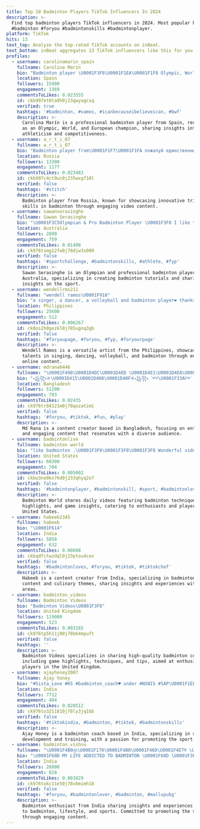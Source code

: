 ```yaml
---
title: Top 10 Badminton Players TikTok Influencers In 2024
description: >-
  Find top badminton players TikTok influencers in 2024. Most popular hashtags:
  #badminton #foryou #badmintonskills #badmintonplayer.
platform: TikTok
hits: 13
text_top: Analyze the top-rated TikTok accounts on inBeat.
text_bottom: inBeat aggregates 13 TikTok influencers like this for you to connect with.
profiles:
  - username: carolinamarin_spain
    fullname: Carolina Marín
    bio: "Badminton player \U0001F3F8\U0001F1EA\U0001F1F8 Olympic, World and European\U0001F947 #ICanBecauseIBelieveICan"
    location: Spain
    followers: 15900
    engagement: 1369
    commentsToLikes: 0.023555
    id: ckb997et0ta9h0j23qwyagcxq
    verified: true
    hashtags: '#badminton, #vamos, #icanbecauseibelieveican, #bwf'
    description: >-
      Carolina Marín is a professional badminton player from Spain, recognized
      as an Olympic, World, and European champion, sharing insights into
      athleticism and competitiveness.
  - username: a_r_t_i_07
    fullname: a_r_t_i_07
    bio: "Badminton player from\U0001F1F7\U0001F1FA пожалуй единственный бадминтонный трюкач в тик тик\U0001F601"
    location: Russia
    followers: 13300
    engagement: 1177
    commentsToLikes: 0.023483
    id: ckb997c4ct9uc0j235wxgf10l
    verified: false
    hashtags: '#stitch'
    description: >-
      Badminton player from Russia, known for showcasing innovative tricks and
      skills in badminton through engaging video content.
  - username: sawanserasinghe
    fullname: Sawan Serasinghe
    bio: "\U0001F3C5Olympian & Pro Badminton Player \U0001F3F8 I like to make Badminton Tutorials"
    location: Australia
    followers: 2899
    engagement: 759
    commentsToLikes: 0.01408
    id: ck976tsmg12fe0j78djw3x089
    verified: false
    hashtags: '#sportchallenge, #badmintonskills, #athlete, #fyp'
    description: >-
      Sawan Serasinghe is an Olympian and professional badminton player from
      Australia, specializing in creating badminton tutorials and sharing
      insights on the sport.
  - username: wendellrms211
    fullname: "wendell ramos\U0001F918"
    bio: "a singer, a dancer, a volleyball and badminton player❤ thanks for following\U0001F609"
    location: Philippines
    followers: 25600
    engagement: 512
    commentsToLikes: 0.006267
    id: ck8os2h0gezkl0j785ugnq3gb
    verified: false
    hashtags: '#foryoupage, #foryou, #fyp, #foryourpage'
    description: >-
      Wendell Ramos is a versatile artist from the Philippines, showcasing his
      talents in singing, dancing, volleyball, and badminton through engaging
      online content.
  - username: mdrana6446
    fullname: "\U0001F498\U0001D4DC\U0001D4ED \U0001D4E1\U0001D4EA\U0001D4F7\U0001D4EA\U0001F498"
    bio: "꧁꧂⚞\U0001D415\U0001D408\U0001D40F⚟꧁꧂ ༺\U0001F33A༻ \U0001F498 \U0001D47B\U0001D489\U0001D482\U0001D48F\U0001D48C\U0001D494 \U0001D49A\U0001D490\U0001D496 \U0001D487\U0001D490\U0001D493 \U0001D484\U0001D490\U0001D48E\U0001D48A\U0001D48F\U0001D488 \U0001D48E\U0001D49A \U0001D491\U0001D493\U0001D490\U0001D487\U0001D48A\U0001D48D\U0001D486"
    location: Bangladesh
    followers: 51200
    engagement: 703
    commentsToLikes: 0.02435
    id: ck976tr84121m0j78qozatimi
    verified: false
    hashtags: '#foryou, #tiktok, #fun, #play'
    description: >-
      Md Rana is a content creator based in Bangladesh, focusing on entertaining
      and engaging content that resonates with a diverse audience.
  - username: badmintonlive
    fullname: badminton world
    bio: "like badminton .\U0001F3F8\U0001F3F8\U0001F3F8 Wonderful videos updated daily. follow me, thanks"
    location: United States
    followers: 60300
    engagement: 704
    commentsToLikes: 0.005002
    id: ckbw3no0kx76d0j233qhyq2e7
    verified: false
    hashtags: '#badmintonplayer, #badmintonskill, #sport, #badmintonlove'
    description: >-
      Badminton World shares daily videos featuring badminton techniques, player
      highlights, and game insights, catering to enthusiasts and players in the
      United States.
  - username: habeeb2345
    fullname: habeeb
    bio: "\U0001F614"
    location: India
    followers: 5858
    engagement: 632
    commentsToLikes: 0.00608
    id: ckbqdfctwzdql0j23ptou4cov
    verified: false
    hashtags: '#badmintonloves, #foryou, #tiktok, #tiktokchef'
    description: >-
      Habeeb is a content creator from India, specializing in badminton-related
      content and culinary themes, sharing insights and experiences within these
      areas.
  - username: badminton_videos
    fullname: Badminton Videos
    bio: "Badminton Videos\U0001F3F8"
    location: United Kingdom
    followers: 119000
    engagement: 523
    commentsToLikes: 0.003165
    id: ck976tp5h11j00j78b64mpuft
    verified: false
    hashtags: ''
    description: >-
      Badminton Videos specializes in sharing high-quality badminton content,
      including game highlights, techniques, and tips, aimed at enthusiasts and
      players in the United Kingdom.
  - username: ajayhoney2007
    fullname: Ajay honey
    bio: "#Sista_Love #KS #badminton_coach♥️ under #NSNIS #SAP\U0001F1EE\U0001F1F3 #Follow_me_on_Insta"
    location: India
    followers: 7712
    engagement: 404
    commentsToLikes: 0.020512
    id: ck976to3211810j78ly3jq1bb
    verified: false
    hashtags: '#tiktokindia, #badminton, #tiktok, #badmintonskills'
    description: >-
      Ajay Honey is a badminton coach based in India, specializing in skill
      development and training, with a passion for promoting the sport.
  - username: badminton_vishnu
    fullname: "\U0001F4B0Ⓜ\U0001F170\U0001F4B0\U0001F46D\U0001F4E7® \U0001F171⭕\U0001F378➻❥"
    bio: "\U0001F60D MY LIFE ADDICTED TO BADMINTON \U0001F60D \U0001F3F8 SMASHER BOY \U0001F3F8 \U0001F4DA BSW \U0001F4DA"
    location: India
    followers: 26800
    engagement: 828
    commentsToLikes: 0.003829
    id: ck976tokc11e50j78v6mimh18
    verified: false
    hashtags: '#foryou, #badmintonlover, #badminton, #mallupubg'
    description: >-
      Badminton enthusiast from India sharing insights and experiences related
      to badminton, lifestyle, and sports. Committed to promoting the sport
      through engaging content.
---
```


